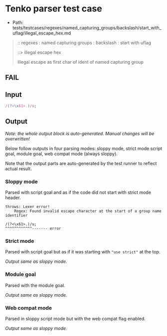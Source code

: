 # Tenko parser test case

- Path: tests/testcases/regexes/named_capturing_groups/backslash/start_with_uflag/illegal_escape_hex.md

> :: regexes : named capturing groups : backslash : start with uflag
>
> ::> illegal escape hex
>
> Illegal escape as first char of ident of named capturing group

## FAIL

## Input

`````js
/(?<\x61>.)/u;
`````

## Output

_Note: the whole output block is auto-generated. Manual changes will be overwritten!_

Below follow outputs in four parsing modes: sloppy mode, strict mode script goal, module goal, web compat mode (always sloppy).

Note that the output parts are auto-generated by the test runner to reflect actual result.

### Sloppy mode

Parsed with script goal and as if the code did not start with strict mode header.

`````
throws: Lexer error!
    Regex: Found invalid escape character at the start of a group name identifier

/(?<\x61>.)/u;
^^^^^^^^^^^^------- error
`````

### Strict mode

Parsed with script goal but as if it was starting with `"use strict"` at the top.

_Output same as sloppy mode._

### Module goal

Parsed with the module goal.

_Output same as sloppy mode._

### Web compat mode

Parsed in sloppy script mode but with the web compat flag enabled.

_Output same as sloppy mode._
